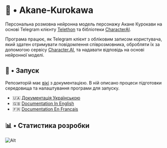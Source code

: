 # 💙 • Akane-Kurokawa

Персональна розмовна нейронна модель персонажу Акане Курокави на основі Telegram клієнту [Telethon](https://github.com/LonamiWebs/Telethon) та бібліотеки [CharacterAI](https://github.com/kramcat/CharacterAI).

Програма працює, як Telegram клієнт з обліковим записом користувача, який здатен отримувати повідомлення співрозмовника, обробляти їх за допомогою сервісу [Character.AI](https://character.ai/), та надавати відповідь на основі нейронної моделі.

## 🚀 • Запуск
Репозиторій має [вікі](https://github.com/liubquanti/Akane-Kurokawa/wiki) з документацією. В ній описано процеси підготовки середовища та налаштування програми для запуску.

- 🇺🇦 <a href="https://github.com/liubquanti/Akane-Kurokawa/wiki/%D0%94%D0%BE%D0%BA%D1%83%D0%BC%D0%B5%D0%BD%D1%82%D0%B0%D1%86%D1%96%D1%8F-%D0%A3%D0%BA%D1%80%D0%B0%D1%97%D0%BD%D1%81%D1%8C%D0%BA%D0%BE%D1%8E" >Документація Українською</a>
- 🇬🇧 <a href="https://github.com/liubquanti/Akane-Kurokawa/wiki/Documentation-In-English" >Documentation In English</a>
- 🇫🇷 <a href="https://github.com/liubquanti/Akane-Kurokawa/wiki/Documentation-En-Fran%C3%A7ais" >Documentation En Français</a>

## 📊 • Статистика розробки

![Alt](https://repobeats.axiom.co/api/embed/fda3f005853183dab0b6eece94065f014b4642a5.svg "Repobeats analytics image")
